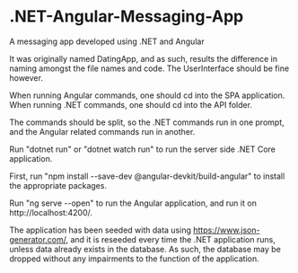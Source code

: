 # .NET-Angular-Messaging-App
A messaging app developed using .NET and Angular


It was originally named DatingApp, and as such, results the difference in naming amongst the file names and code. The UserInterface should be fine however.

When running Angular commands, one should cd into the SPA application. When running .NET commands, one should cd into the API folder.

The commands should be split, so the .NET commands run in one prompt, and the Angular related commands run in another.

Run "dotnet run" or "dotnet watch run" to run the server side .NET Core application.

First, run "npm install --save-dev @angular-devkit/build-angular" to install the appropriate packages.

Run "ng serve --open" to run the Angular application, and run it on http://localhost:4200/.

The application has been seeded with data using https://www.json-generator.com/, and it is reseeded every time the .NET application runs, unless data already exists in the database. As such, the database may be dropped without any impairments to the function of the application.
